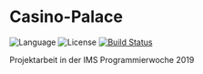 # Casino-Palace
![Language](https://img.shields.io/badge/language-java-green.svg)
![License](https://img.shields.io/github/license/Alainx277/Casino-Palace.svg)
[![Build Status](https://travis-ci.com/Alainx277/Casino-Palace.svg?branch=master)](https://travis-ci.com/Alainx277/Casino-Palace)

Projektarbeit in der IMS Programmierwoche 2019
